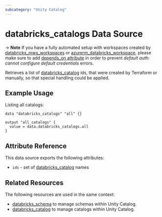 ```yaml
---
subcategory: "Unity Catalog"
---
```

# databricks_catalogs Data Source

-> **Note** If you have a fully automated setup with workspaces created by [databricks_mws_workspaces](../resources/mws_workspaces.md) or [azurerm_databricks_workspace](https://registry.terraform.io/providers/hashicorp/azurerm/latest/docs/resources/databricks_workspace), please make sure to add [depends_on attribute](../index.md#data-resources-and-authentication-is-not-configured-errors) in order to prevent _default auth: cannot configure default credentials_ errors.

Retrieves a list of [databricks_catalog](../resources/catalog.md) ids, that were created by Terraform or manually, so that special handling could be applied.

## Example Usage

Listing all catalogs:

```hcl
data "databricks_catalogs" "all" {}

output "all_catalogs" {
  value = data.databricks_catalogs.all
}
```

## Attribute Reference

This data source exports the following attributes:

* `ids` - set of [databricks_catalog](../resources/catalog.md) names

## Related Resources

The following resources are used in the same context:

* [databricks_schema](../resources/schema.md) to manage schemas within Unity Catalog.
* [databricks_catalog](../resources/catalog.md) to manage catalogs within Unity Catalog.
